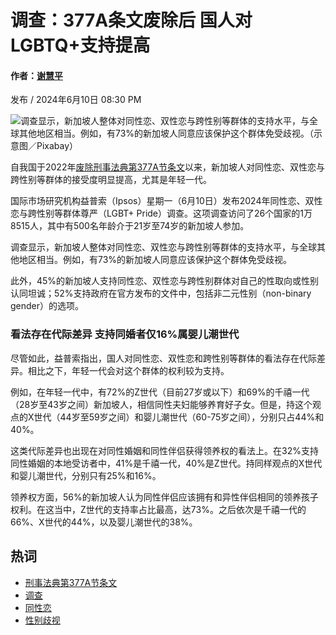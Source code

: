 # 调查：377A条文废除后 国人对LGBTQ+支持提高

#### 作者：[谢慧平](https://www.zaobao.com/byline/xie-hui-ping)

发布 / 2024年6月10日 08:30 PM

![调查显示，新加坡人整体对同性恋、双性恋与跨性别等群体的支持水平，与全球其他地区相当。例如，有73%的新加坡人同意应该保护这个群体免受歧视。（示意图／Pixabay）](https://static.zaobao.com.sg/s3fs-public/styles/article_large_full/public/articles/2024/06/10/scrabble-2495947150.jpg?VersionId=bVBalsjGZO1VlvyodbE74gDZHDw.apbG&itok=t-W879uX)

自我国于2022年[废除刑事法典第377A节条文](https://www.zaobao.com/news/singapore/story20221129-1338046)以来，新加坡人对同性恋、双性恋与跨性别等群体的接受度明显提高，尤其是年轻一代。

国际市场研究机构益普索（Ipsos）星期一（6月10日）发布2024年同性恋、双性恋与跨性别等群体尊严（LGBT+ Pride）调查。这项调查访问了26个国家的1万8515人，其中有500名年龄介于21岁至74岁的新加坡人参加。

调查显示，新加坡人整体对同性恋、双性恋与跨性别等群体的支持水平，与全球其他地区相当。例如，有73%的新加坡人同意应该保护这个群体免受歧视。

此外，45%的新加坡人支持同性恋、双性恋与跨性别群体对自己的性取向或性别认同坦诚；52%支持政府在官方发布的文件中，包括非二元性别（non-binary gender）的选项。

### 看法存在代际差异 支持同婚者仅16%属婴儿潮世代

尽管如此，益普索指出，国人对同性恋、双性恋和跨性别等群体的看法存在代际差异。相比之下，年轻一代会对这个群体的权利较为支持。

例如，在年轻一代中，有72%的Z世代（目前27岁或以下）和69%的千禧一代（28岁至43岁之间）新加坡人，相信同性夫妇能够养育好子女。但是，持这个观点的X世代（44岁至59岁之间）和婴儿潮世代（60-75岁之间），分别只占44%和40%。

这类代际差异也出现在对同性婚姻和同性伴侣获得领养权的看法上。在32%支持同性婚姻的本地受访者中，41%是千禧一代，40%是Z世代。持同样观点的X世代和婴儿潮世代，分别只有25%和16%。

领养权方面，56%的新加坡人认为同性伴侣应该拥有和异性伴侣相同的领养孩子权利。在这当中，Z世代的支持率占比最高，达73%。之后依次是千禧一代的66%、X世代的44%，以及婴儿潮世代的38%。

## 热词

- [刑事法典第377A节条文](https://www.zaobao.com/keywords/xing-shi-fa-dian-di-377-jie-tiao-wen)
- [调查](https://www.zaobao.com/keywords/diao-cha)
- [同性恋](https://www.zaobao.com/keywords/tong-xing-lian)
- [性别歧视](https://www.zaobao.com/keywords/xing-bie-qi-shi)